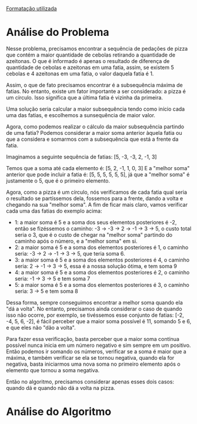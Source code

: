 [Formatação utilizada](https://katex.org/docs/supported.html)
# Análise do Problema
Nesse problema, precisamos encontrar a sequência de pedações de pizza que contém a maior quantidade de cebolas retirando a quantidade de azeitonas. O que é informado é apenas o resultado de diferença de quantidade de cebolas e azeitonas em uma fatia, assim, se existem 5 cebolas e 4 azeitonas em uma fatia, o valor daquela fatia é 1. 

Assim, o que de fato precisamos encontrar é a subsequência máxima de fatias. No entanto, existe um fator importante a ser considerado: a pizza é um círculo. Isso significa que a última fatia é vizinha da primeira. 

Uma solução seria calcular a maior subsequência tendo como início cada uma das fatias, e escolhemos a sunsequência de maior valor. 

Agora, como podemos realizar o cálculo da maior subsequência partindo de uma fatia? Podemos considerar a maior soma anterior àquela fatia ou que a considera e somarmos com a subsequência que está a frente da fatia. 

Imaginamos a seguinte sequência de fatias: [5, -3, -3, 2, -1, 3]

Temos que a soma até cada elemento é: [5, 2, -1, 1, 0, 3]
E a "melhor soma" anterior que pode incluir a fatia é: [5, 5, 5, 5, 5, 5], já que a "melhor soma" é justamente o 5, que é o primeiro elemento. 

Agora, como a pizza é um círculo, nós verificamos de cada fatia qual seria o resultado se partíssemos dela, fossemos para a frente, dando a volta e chegando na sua "melhor soma". 
A fim de ficar mais claro, vamos verificar cada uma das fatias do exemplo acima:
- 1: a maior soma é 5 e a soma dos seus elementos posteriores é -2, então se fizéssemos o caminho: -3 -> -3 -> 2 -> -1 -> 3 -> 5, o custo total seria o 3, que é o custo de chegar na "melhor soma" partindo do caminho após o número, e a "melhor soma" em si. 
- 2: a maior soma é 5 e a soma dos elementos posteriores é 1, o caminho seria: -3 -> 2 -> -1 -> 3 -> 5, que teria soma 6. 
- 3: a maior soma é 5 e a soma dos elementos posteriores é 4, o caminho seria: 2 -> -1 -> 3 -> 5, essa é a nossa solução ótima, e tem soma 9
- 4: a maior soma é 5 e a soma dos elementos posteriores é 2, o caminho seria: -1 -> 3 -> 5 e tem soma 7
- 5: a maior soma é 5 e a soma dos elementos posteriores é 3, o caminho seria: 3 -> 5 e tem soma 8

Dessa forma, sempre conseguimos encontrar a melhor soma quando ela "dá a volta". No entanto, precisamos ainda considerar o caso de quando isso não ocorre, por exemplo, se tivéssemos esse conjunto de fatias: [-2, -4, 5, 6, -2], é fácil perceber que a maior soma possível é 11, somando 5 e 6, e que eles não "dão a volta". 

Para fazer essa verificação, basta perceber que a maior soma contínua possível nunca inicia em um número negativo e sim sempre em um positivo. Então podemos ir somando os números, verificar se a soma é maior que a máxima, e também verificar se ela se tornou negativa, quando ela for negativa, basta iniciarmos uma nova soma no primeiro elemento após o elemento que tornou a soma negativa.

Então no algoritmo, precisamos considerar apenas esses dois casos: quando dá e quando não dá  a volta na pizza. 

# Análise do Algoritmo
